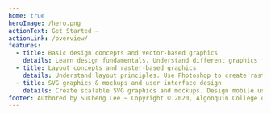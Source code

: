 ```yaml
---
home: true
heroImage: /hero.png
actionText: Get Started →
actionLink: /overview/
features:
  - title: Basic design concepts and vector-based graphics
    details: Learn design fundamentals. Understand different graphics formats. Create vector-based graphics in Adobe Illustrator.
  - title: Layout concepts and raster-based graphics
    details: Understand layout principles. Use Photoshop to create raster-based graphics and layout.
  - title: SVG graphics & mockups and user interface design
    details: Create scalable SVG graphics and mockups. Design mobile user interface with Adobe XD. Create interactive visual mockups with all tools learned. 
footer: Authored by SuCheng Lee ~ Copyright © 2020, Algonquin College of Applied Arts and Technology
---
```


<ContactCard 
  name="SuCheng Lee"
  img-url="/steve-griffith.jpeg"
  bio="Professor of the Mobile Application Design & Development program at Algonquin College"
  :details="[
      { label: 'email', value: 'lees1@algonquincollge.com' }, 
      { label: 'twitter', value: '@UXResearchLab' }, 
      { label: 'github', value: 'lees1' }, 
      { label: 'office', value: 'Zoom - by appointment' }
    ]"
/>
